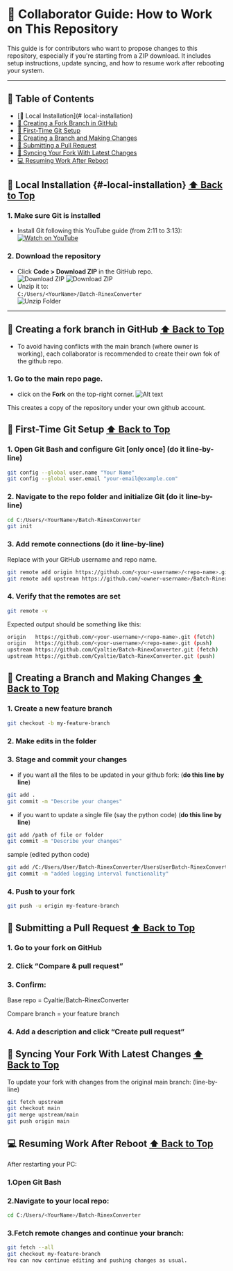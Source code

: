 # 🤝 Collaborator Guide: How to Work on This Repository

This guide is for contributors who want to propose changes to this repository, especially if you're starting from a ZIP download. It includes setup instructions, update syncing, and how to resume work after rebooting your system.

---

## 📑 Table of Contents

- [📂 Local Installation](# local-installation)
- [🔱 Creating a Fork Branch in GitHub](#-creating-a-fork-branch-in-github)
- [🔧 First-Time Git Setup](#-first-time-git-setup)
- [🌿 Creating a Branch and Making Changes](#-creating-a-branch-and-making-changes)
- [🔁 Submitting a Pull Request](#-submitting-a-pull-request)
- [🔄 Syncing Your Fork With Latest Changes](#-syncing-your-fork-with-latest-changes)
- [💻 Resuming Work After Reboot](#-resuming-work-after-reboot)

## 📂 Local Installation {#-local-installation} [⬆️ Back to Top](#-collaborator-guide-how-to-work-on-this-repository)

### 1. Make sure Git is installed  
- Install Git following this YouTube guide (from 2:11 to 3:13):  
  [![Watch on YouTube](https://img.shields.io/badge/Watch_on-YouTube-red?logo=youtube)](https://youtu.be/tRZGeaHPoaw?si=NV-0TO8qYmWDUhnu&t=131)

### 2. Download the repository  
- Click **Code > Download ZIP** in the GitHub repo.  
  ![Download ZIP](Resources/githubstep2.png)
  ![Download ZIP](Resources/githubstep2a.png)    
- Unzip it to:  
  `C:/Users/<YourName>/Batch-RinexConverter`  
  ![Unzip Folder](Resources/githubstep2b.png)

---
## 🔱 Creating a fork branch in GitHub [⬆️ Back to Top](#-collaborator-guide-how-to-work-on-this-repository)
- To avoid having conflicts with the main branch (where owner is working), each collaborator is recommended to create their own fok of the github repo.
### 1. Go to the main repo page.
-  click on the **Fork** on the top-right corner.
    ![Alt text](Resources/gitfork.png)<br>

This creates a copy of the repository under your own github account.

## 🔧 First-Time Git Setup [⬆️ Back to Top](#-collaborator-guide-how-to-work-on-this-repository)

### 1. Open Git Bash and configure Git [only once] (do it line-by-line)  
```bash
git config --global user.name "Your Name"
git config --global user.email "your-email@example.com"
```

### 2. Navigate to the repo folder and initialize Git (do it line-by-line)

```bash
cd C:/Users/<YourName>/Batch-RinexConverter
git init
```

### 3. Add remote connections (do it line-by-line)
Replace with your GitHub username and repo name.
```bash
git remote add origin https://github.com/<your-username>/<repo-name>.git
git remote add upstream https://github.com/<owner-username>/Batch-RinexConverter.git
```
### 4. Verify that the remotes are set
```bash
git remote -v
```
Expected output should be something like this:
```bash
origin   https://github.com/<your-username>/<repo-name>.git (fetch)
origin   https://github.com/<your-username>/<repo-name>.git (push)
upstream https://github.com/Cyaltie/Batch-RinexConverter.git (fetch)
upstream https://github.com/Cyaltie/Batch-RinexConverter.git (push)
```

## 🌿 Creating a Branch and Making Changes [⬆️ Back to Top](#-collaborator-guide-how-to-work-on-this-repository)

### 1. Create a new feature branch
```bash
git checkout -b my-feature-branch
```
### 2. Make edits in the folder

### 3. Stage and commit your changes
- if you want all the files to be updated in your github fork: (**do this line by line**)
```bash
git add .
git commit -m "Describe your changes"
```
- if you want to update a single file (say the python code) (**do this line by line**)
```bash
git add /path of file or folder
git commit -m "Describe your changes"
```

sample (edited python code)
```bash
git add /C:/Users/User/Batch-RinexConverter/UsersUserBatch-RinexConverter/RNXConv_1.4.5r.py
git commit -m "added logging interval functionality"
```

### 4. Push to your fork
```bash
git push -u origin my-feature-branch
```

## 🔁 Submitting a Pull Request [⬆️ Back to Top](#-collaborator-guide-how-to-work-on-this-repository)
### 1. Go to your fork on GitHub

### 2. Click “Compare & pull request”

### 3. Confirm:

Base repo = Cyaltie/Batch-RinexConverter

Compare branch = your feature branch

### 4. Add a description and click “Create pull request”

## 🔄 Syncing Your Fork With Latest Changes [⬆️ Back to Top](#-collaborator-guide-how-to-work-on-this-repository)
To update your fork with changes from the original main branch: (line-by-line)
```bash
git fetch upstream
git checkout main
git merge upstream/main
git push origin main
```

## 💻 Resuming Work After Reboot [⬆️ Back to Top](#-collaborator-guide-how-to-work-on-this-repository)
After restarting your PC:

### 1.Open Git Bash

### 2.Navigate to your local repo:
```bash
cd C:/Users/<YourName>/Batch-RinexConverter
```

### 3.Fetch remote changes and continue your branch:
```bash
git fetch --all
git checkout my-feature-branch
You can now continue editing and pushing changes as usual.
```

